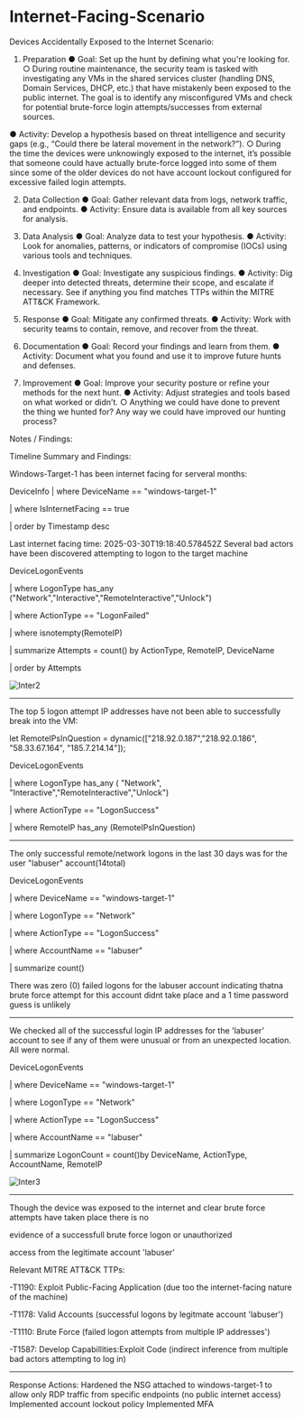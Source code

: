 # Internet-Facing-Scenario

Devices Accidentally Exposed to the Internet Scenario:

1. Preparation
● Goal: Set up the hunt by defining what you're looking for.
○ During routine maintenance, the security team is tasked with investigating any VMs in the
shared services cluster (handling DNS, Domain Services, DHCP, etc.) that have mistakenly
been exposed to the public internet. The goal is to identify any misconfigured VMs and check for
potential brute-force login attempts/successes from external sources.

● Activity: Develop a hypothesis based on threat intelligence and security gaps (e.g., “Could there be
lateral movement in the network?”).
○ During the time the devices were unknowingly exposed to the internet, it’s possible that
someone could have actually brute-force logged into some of them since some of the older
devices do not have account lockout configured for excessive failed login attempts.


2. Data Collection
● Goal: Gather relevant data from logs, network traffic, and endpoints.
● Activity: Ensure data is available from all key sources for analysis.


3. Data Analysis
● Goal: Analyze data to test your hypothesis.
● Activity: Look for anomalies, patterns, or indicators of compromise (IOCs) using various tools and
techniques.


4. Investigation
● Goal: Investigate any suspicious findings.
● Activity: Dig deeper into detected threats, determine their scope, and escalate if necessary. See if
anything you find matches TTPs within the MITRE ATT&CK Framework.


5. Response
● Goal: Mitigate any confirmed threats.
● Activity: Work with security teams to contain, remove, and recover from the threat.


6. Documentation
● Goal: Record your findings and learn from them.
● Activity: Document what you found and use it to improve future hunts and defenses.


7. Improvement
● Goal: Improve your security posture or refine your methods for the next hunt.
● Activity: Adjust strategies and tools based on what worked or didn’t.
○ Anything we could have done to prevent the thing we hunted for? Any way we could have
improved our hunting process?





Notes / Findings:


Timeline Summary and Findings:


Windows-Target-1 has been internet facing for serveral months:


DeviceInfo
| where DeviceName == "windows-target-1"

| where IsInternetFacing == true

| order by Timestamp desc





Last internet facing time: 2025-03-30T19:18:40.578452Z
Several bad actors have been discovered attempting to logon to the target machine


DeviceLogonEvents


| where LogonType has_any ("Network","Interactive","RemoteInteractive","Unlock")


| where ActionType == "LogonFailed"

| where isnotempty(RemoteIP)

| summarize Attempts = count() by ActionType, RemoteIP, DeviceName

| order by Attempts



![Inter2](https://github.com/user-attachments/assets/4673b17a-08c3-4c9a-99a0-95f2e4995092)


---------------


The top 5 logon attempt IP addresses have not been able to successfully break into the VM:


let RemoteIPsInQuestion = dynamic(["218.92.0.187","218.92.0.186", "58.33.67.164", "185.7.214.14"]);


DeviceLogonEvents


| where LogonType has_any ( "Network", "Interactive","RemoteInteractive","Unlock")


| where ActionType == "LogonSuccess"


| where RemoteIP has_any (RemoteIPsInQuestion)


<Query no results>


-------------------------------------------


The only successful remote/network logons in the last 30 days was for the user "labuser" account(14total)


DeviceLogonEvents


| where DeviceName == "windows-target-1"


| where LogonType == "Network"


| where ActionType == "LogonSuccess"


| where AccountName == "labuser"


| summarize count()


There was zero (0) failed logons for the labuser account indicating thatna brute force attempt for this account
didnt take place and a 1 time password guess is unlikely


------------------------------


We checked all of the successful login IP addresses for the 'labuser' account to see if any of them were
unusual or from an unexpected location. All were normal.


DeviceLogonEvents


| where DeviceName == "windows-target-1"


| where LogonType == "Network"


| where ActionType == "LogonSuccess"


| where AccountName == "labuser"


| summarize LogonCount = count()by DeviceName, ActionType, AccountName, RemoteIP


![Inter3](https://github.com/user-attachments/assets/d4c47f75-1864-4795-a6c2-66f08e3f1d0c)


--------





Though the device was exposed to the internet and clear brute force attempts have taken place there is no

evidence of a successfull brute force logon or unauthorized

access from the legitimate account 'labuser'

Relevant MITRE ATT&CK TTPs:

-T1190: Exploit Public-Facing Application (due too the internet-facing nature of the machine)

-T1178: Valid Accounts (successful logons by legitmate account 'labuser')

-T1110: Brute Force (failed logon attempts from multiple IP addresses')

-T1587: Develop Capabillities:Exploit Code (indirect inference from multiple bad actors attempting to log in)

------
Response Actions:
Hardened the NSG attached to windows-target-1 to allow only RDP traffic from specific endpoints (no public
internet access)
Implemented account lockout policy
Implemented MFA
